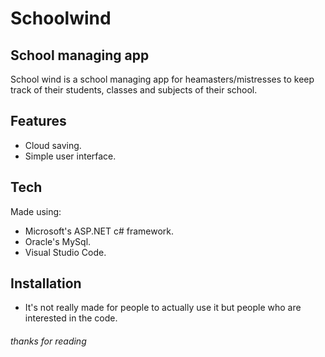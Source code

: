 # **Schoolwind**
## School managing app
School wind is a school managing app for heamasters/mistresses to keep track of their students, classes and subjects of their school.

## Features
- Cloud saving.
- Simple user interface.

## Tech

Made using: 
- Microsoft's ASP.NET c# framework.
- Oracle's MySql.
- Visual Studio Code.

## Installation
- It's not really made for people to actually use it but people who are interested in the code. 


###### thanks for reading
